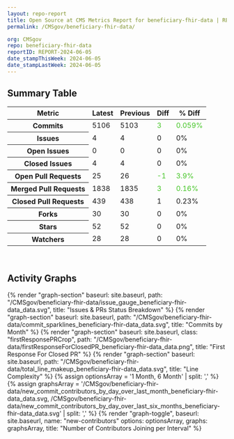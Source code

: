 ```yaml
---
layout: repo-report
title: Open Source at CMS Metrics Report for beneficiary-fhir-data | REPORT-2024-06-05
permalink: /CMSgov/beneficiary-fhir-data/

org: CMSgov
repo: beneficiary-fhir-data
reportID: REPORT-2024-06-05
date_stampThisWeek: 2024-06-05
date_stampLastWeek: 2024-06-05
---
```

<div class="summary-table">
  <table class="usa-table usa-table--borderless">
    <h2> Summary Table </h2>
    <thead>
      <tr>
        <th scope="col">Metric</th>
        <th scope="col">Latest</th>
        <th scope="col">Previous</th>
        <th scope="col">Diff</th>
        <th scope="col">% Diff</th>
      </tr>
    </thead>
    <tbody>
      <tr>
        <th scope="row">Commits</th>
        <td>5106</td>
        <td>5103</td>
        <td style="color: #45c527" >3</td>
        <td style="color: #45c527" >0.059%</td>
      </tr>
      <tr>
        <th scope="row">Issues</th>
        <td>4</td>
        <td>4</td>
        <td style="" >0</td>
        <td style="" >0%</td>
      </tr>
      <tr>
        <th scope="row">Open Issues</th>
        <td>0</td>
        <td>0</td>
        <td style="" >0</td>
        <td style="" >0%</td>
      </tr>
      <tr>
        <th scope="row">Closed Issues</th>
        <td>4</td>
        <td>4</td>
        <td style="" >0</td>
        <td style="" >0%</td>
      </tr>
      <tr>
        <th scope="row">Open Pull Requests</th>
        <td>25</td>
        <td>26</td>
        <td style="color: #45c527" >-1</td>
        <td style="color: #45c527" >3.9%</td>
      </tr>
      <tr>
        <th scope="row">Merged Pull Requests</th>
        <td>1838</td>
        <td>1835</td>
        <td style="color: #45c527" >3</td>
        <td style="color: #45c527" >0.16%</td>
      </tr>
      <tr>
        <th scope="row">Closed Pull Requests</th>
        <td>439</td>
        <td>438</td>
        <td style="" >1</td>
        <td style="" >0.23%</td>
      </tr>
      <tr>
        <th scope="row">Forks</th>
        <td>30</td>
        <td>30</td>
        <td style="" >0</td>
        <td style="" >0%</td>
      </tr>
      <tr>
        <th scope="row">Stars</th>
        <td>52</td>
        <td>52</td>
        <td style="" >0</td>
        <td style="" >0%</td>
      </tr>
      <tr>
        <th scope="row">Watchers</th>
        <td>28</td>
        <td>28</td>
        <td style="" >0</td>
        <td style="" >0%</td>
      </tr>
    </tbody>
  </table>
</div>
<div class="graph-container">
  <br>
  <h2>Activity Graphs</h2>
  <div class="all-graphs">
    <!--- Issues/PRs Status Breakdown Graph -->
    {% render "graph-section"  baseurl: site.baseurl, path: "/CMSgov/beneficiary-fhir-data/issue_gauge_beneficiary-fhir-data_data.svg", title: "Issues & PRs Status Breakdown" %}
    <!--- Contributor Activity Line Graph -->
    {% render "graph-section" baseurl: site.baseurl, path: "/CMSgov/beneficiary-fhir-data/commit_sparklines_beneficiary-fhir-data_data.svg", title: "Commits by Month" %}
    <!--- First Response For Closed PR Scatterplot -->
    {% render "graph-section" baseurl: site.baseurl, class: "firstResponsePRCrop", path: "/CMSgov/beneficiary-fhir-data/firstResponseForClosedPR_beneficiary-fhir-data_data.png", title: "First Response For Closed PR" %}
    <!--- Line Complexity Graphs -->
    {% render "graph-section" baseurl: site.baseurl, path: "/CMSgov/beneficiary-fhir-data/total_line_makeup_beneficiary-fhir-data_data.svg", title: "Line Complexity" %}
    <!--- New Commit Contributors by Day over Last Month and Last 6 Months -->
      {% assign optionsArray = '1 Month, 6 Month' | split: ',' %}
      {% assign graphsArray = '/CMSgov/beneficiary-fhir-data/new_commit_contributors_by_day_over_last_month_beneficiary-fhir-data_data.svg, /CMSgov/beneficiary-fhir-data/new_commit_contributors_by_day_over_last_six_months_beneficiary-fhir-data_data.svg' | split: ',' %}
      {% render "graph-toggle", baseurl: site.baseurl, name: "new-contributors" options: optionsArray, graphs: graphsArray, title: "Number of Contributors Joining per Interval" %}
</div>